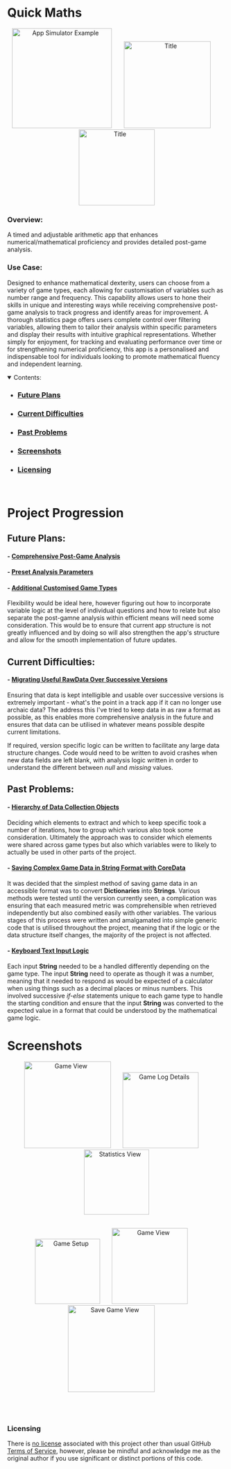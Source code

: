 # Quick Maths


<section align="center">
  <img src="PreviewAssets/ScreenRecording1.gif" width="230" title="App Simulator Example">
  &nbsp;&nbsp;&nbsp;&nbsp;&nbsp;
  <img src="PreviewAssets/ScreenRecording2.gif" width="200"  title="Title">
  &nbsp;&nbsp;&nbsp;&nbsp;&nbsp;
<img src="PreviewAssets/ScreenRecording3.gif" width="175"  title="Title">
</section>

### Overview:

A timed and adjustable arithmetic app that enhances numerical/mathematical proficiency and provides detailed post-game analysis. 


### Use Case:

Designed to enhance mathematical dexterity, users can choose from a variety of game types, each allowing for customisation of variables such as number range and frequency. This capability allows users to hone their skills in unique and interesting ways while receiving comprehensive post-game analysis to track progress and identify areas for improvement. A thorough statistics page offers users complete control over filtering variables, allowing them to tailor their analysis within specific parameters and display their results with intuitive graphical representations. Whether simply for enjoyment, for tracking and evaluating performance over time or for strengthening numerical proficiency, this app is a personalised and indispensable tool for individuals looking to promote mathematical fluency and independent learning.


<details open>
        <summary>Contents:</summary>
        <ul class="overview-section">
        <li><h3><a href="#future-plans">Future Plans</a></h3></li>
        <li><h3><a href="#current-difficulties">Current Difficulties</a></h3></li>
        <li><h3><a href="#past-problems">Past Problems</a></h3></li>
        <li><h3><a href="#screenshots">Screenshots</a></h3></li>
        <li><h3><a href="#licensing">Licensing</a></h3></li>
    </ul>
</details>
&nbsp;

# Project Progression


## Future Plans:

#### - <ins>Comprehensive Post-Game Analysis</ins>

#### - <ins>Preset Analysis Parameters</ins>


#### - <ins>Additional Customised Game Types</ins>

Flexibility would be ideal here, however figuring out how to incorporate variable logic at the level of individual questions and how to relate but also separate the post-gamne analysis within efficient means will need some consideration. This would be to ensure that current app structure is not greatly influenced and by doing so will also strengthen the app's structure and allow for the smooth implementation of future updates.




## Current Difficulties:

#### - <ins>Migrating Useful RawData Over Successive Versions</ins>

Ensuring that data is kept intelligible and usable over successive versions is extremely important - what's the point in a track app if it can no longer use archaic data? The address this I've tried to keep data in as raw a format as possible, as this enables more comprehensive analysis in the future and ensures that data can be utilised in whatever means possible despite current limitations. 

If required, version specific logic can be written to facilitate any large data structure changes. Code would need to be written to avoid crashes when new data fields are left blank, with analysis logic written in order to understand the different between *null* and *missing* values.



## Past Problems:



#### - <ins>Hierarchy of Data Collection Objects</ins>

Deciding which elements to extract and which to keep specific took a number of iterations, how to group which various also took some consideration. Ultimately the approach was to consider which elements were shared across game types but also which variables were to likely to actually be used in other parts of the project. 


#### - <ins>Saving Complex Game Data in String Format with CoreData</ins>

It was decided that the simplest method of saving game data in an accessible format was to convert **Dictionaries** into **Strings**. Various methods were tested until the version currently seen, a complication was ensuring that each measured metric was comprehensible when retrieved independently but also combined easily with other variables. The various stages of this process were written and amalgamated into simple generic code that is utilised throughout the project, meaning that if the logic or the data structure itself changes, the majority of the project is not affected.





#### - <ins>Keyboard Text Input Logic</ins>

Each input **String** needed to be a handled differently depending on the game type. The input **String** need to operate as though it was a number, meaning that it needed to respond as would be expected of a calculator when using things such as a decimal places or minus numbers. This involved successive *if-else* statements unique to each game type to handle the starting condition and ensure that the input **String** was converted to the expected value in a format that could be understood by the mathematical game logic.  




# Screenshots



<section align="center">
  <img src="PreviewAssets/Screenshot4.png" width="200" title="Game View">
  &nbsp;&nbsp;&nbsp;&nbsp;&nbsp;
  <img src="PreviewAssets/Screenshot6.png" width="175"  title="Game Log Details">
  &nbsp;&nbsp;&nbsp;&nbsp;&nbsp;
<img src="PreviewAssets/Screenshot9.png" width="150"  title="Statistics View">
</section>
<br>


<p align="center">
<img src="PreviewAssets/Screenshot2.png" width="150"  title="Game Setup">
&nbsp;&nbsp;&nbsp;&nbsp;&nbsp;
<img src="PreviewAssets/Screenshot4.png" width="175"  title="Game View">
&nbsp;&nbsp;&nbsp;&nbsp;&nbsp;
<img src="PreviewAssets/Screenshot5.png" width="200"  title="Save Game View">
&nbsp;&nbsp;&nbsp;&nbsp;&nbsp;
</p>
<br></br>




### Licensing

There is [no license](https://choosealicense.com/no-permission/) associated with this project other than usual GitHub [Terms of Service](https://docs.github.com/en/site-policy/github-terms/github-terms-of-service), however, please be mindful and acknowledge me as the original author if you use significant or distinct portions of this code.
